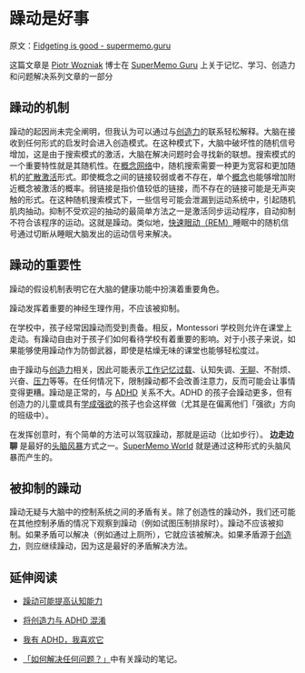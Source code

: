 # 躁动是好事

原文：[Fidgeting is good - supermemo.guru](https://supermemo.guru/wiki/Fidgeting_is_good)

这篇文章是 [Piotr Wozniak](https://supermemo.guru/wiki/Piotr_Wozniak) 博士在 [SuperMemo Guru](https://supermemo.guru/wiki/SuperMemo_Guru) 上关于记忆、学习、创造力和问题解决系列文章的一部分

## 躁动的机制

躁动的起因尚未完全阐明，但我认为可以通过与[创造力](https://supermemo.guru/wiki/Creativity)的联系轻松解释。大脑在接收到任何形式的启发时会进入创造模式。在这种模式下，大脑中破坏性的随机信号增加，这是由于搜索模式的激活，大脑在解决问题时会寻找新的联想。搜索模式的一个重要特性就是其随机性。在[概念网络](https://supermemo.guru/wiki/Concept_network)中，随机搜索需要一种更为宽容和更加随机的[扩散激活](https://supermemo.guru/wiki/Spreading_activation)形式。即使概念之间的链接较弱或者不存在，单个[概念](https://supermemo.guru/wiki/Concept)也能够增加附近概念被激活的概率。弱链接是指价值较低的链接，而不存在的链接可能是无声突触的形式。在这种随机搜索模式下，一些信号可能会泄漏到运动系统中，引起随机肌肉抽动。抑制不受欢迎的抽动的最简单方法之一是激活同步运动程序，自动抑制不符合该程序的运动。这就是躁动。类似地，[快速眼动（REM）](https://supermemo.guru/wiki/REM)睡眠中的随机信号通过切断从睡眠大脑发出的运动信号来解决。

## 躁动的重要性

躁动的假设机制表明它在大脑的健康功能中扮演着重要角色。

躁动发挥着重要的神经生理作用，不应该被抑制。

在学校中，孩子经常因躁动而受到责备。相反，Montessori 学校则允许在课堂上走动。有躁动自由对于孩子们如何看待学校有着重要的影响。对于小孩子来说，如果能够使用躁动作为防御武器，即使是枯燥无味的课堂也能够轻松度过。

由于躁动与[创造力](https://supermemo.guru/wiki/Creativity)相关，因此可能表示[工作记忆过载](https://supermemo.guru/wiki/Cognitive_overload)、认知失调、[无聊](https://supermemo.guru/wiki/Boredom)、不耐烦、兴奋、[压力](https://supermemo.guru/wiki/Stress)等等。在任何情况下，限制躁动都不会改善注意力，反而可能会让事情变得更糟。躁动是正常的，与 [ADHD](https://supermemo.guru/wiki/ADHD) 关系不大。ADHD 的孩子会躁动更多，但有创造力的儿童或具有[学成强欲](https://supermemo.guru/wiki/Rage_to_master)的孩子也会这样做（尤其是在偏离他们「强欲」方向的班级中）。

在发挥创意时，有个简单的方法可以驾驭躁动，那就是运动（比如步行）。 **边走边聊** 是最好的[头脑风暴](https://supermemo.guru/wiki/Brainstorming)方式之一。[SuperMemo World](https://supermemo.guru/wiki/SuperMemo_World) 就是通过这种形式的头脑风暴而产生的。

## 被抑制的躁动

躁动无疑与大脑中的控制系统之间的矛盾有关。除了创造性的躁动外，我们还可能在其他控制矛盾的情况下观察到躁动（例如试图压制排尿时）。躁动不应该被抑制。如果矛盾可以解决（例如通过上厕所），它就应该被解决。如果矛盾源于[创造力](https://supermemo.guru/wiki/Creativity)，则应继续躁动，因为这是最好的矛盾解决方法。

## 延伸阅读

- [躁动可能提高认知能力](https://supermemo.guru/wiki/Fidgeting_may_improve_cognitive_performance)

- [将创造力与 ADHD 混淆](https://supermemo.guru/wiki/Confusing_creativity_with_ADHD)

- [我有 ADHD，我喜欢它](https://supermemo.guru/wiki/I_have_ADHD_and_I_love_it)

- [「如何解决任何问题？」](https://supermemo.guru/wiki/How_to_solve_any_problem%3F)中有关躁动的笔记。